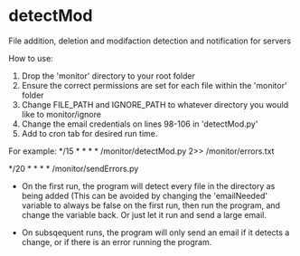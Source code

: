 # detectMod
File addition, deletion and modifaction detection and notification for servers

How to use:
1. Drop the 'monitor' directory to your root folder
2. Ensure the correct permissions are set for each file within the 'monitor' folder
3. Change FILE_PATH and IGNORE_PATH to whatever directory you would like to monitor/ignore
4. Change the email credentials on lines 98-106 in 'detectMod.py'
5. Add to cron tab for desired run time.

For example: 
*/15 * * * * /monitor/detectMod.py 2>> /monitor/errors.txt

*/20 * * * * /monitor/sendErrors.py

- On the first run, the program will detect every file in the directory as being added (This can be avoided by changing the 'emailNeeded' variable to always be false on the first run, then run the program, and change the variable back. Or just let it run and send a large email.

- On subsqequent runs, the program will only send an email if it detects a change, or if there is an error running the program. 

